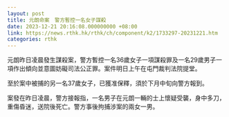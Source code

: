 ```yaml
---
layout: post
title: 元朗命案　警方暫控一名女子謀殺
date: 2023-12-21 20:16:08.000000000 +08:00
link: https://news.rthk.hk/rthk/ch/component/k2/1733297-20231221.htm
categories: rthk
---
```


元朗昨日凌晨發生謀殺案，警方暫控一名36歲女子一項謀殺罪及一名29歲男子一項作出傾向並意圖妨礙司法公正罪。案件明日上午在屯門裁判法院提堂。

至於案中被捕的另一名37歲女子，已獲准保釋，須於下月中旬向警方報到。

案發在昨日凌晨，警方接報指，一名男子在元朗一輛的士上懷疑受襲，身中多刀，重傷昏迷，送院後死亡。警方事後拘捕涉案的兩女一男。
